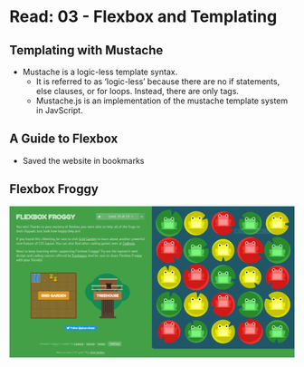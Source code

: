 # Read: 03 - Flexbox and Templating

## Templating with Mustache

- Mustache is a logic-less template syntax.
  - It is referred to as ‘logic-less’ because there are no if statements, else clauses, or for loops. Instead, there are only tags.
  - Mustache.js is an implementation of the mustache template system in JavScript.

## A Guide to Flexbox

- Saved the website in bookmarks

## Flexbox Froggy

![Completion of Flexbox Froggy](img/flexboxFroggy.PNG)
